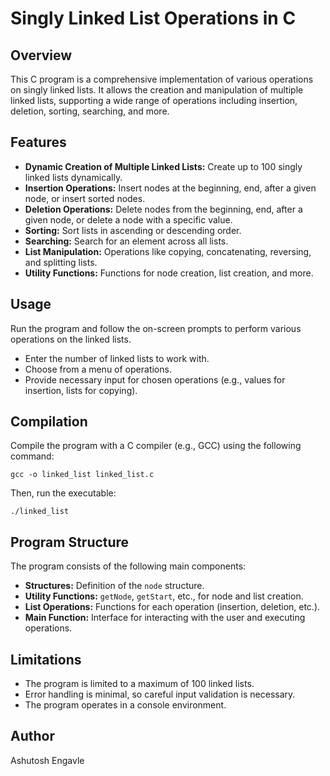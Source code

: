 
# Singly Linked List Operations in C

## Overview
This C program is a comprehensive implementation of various operations on singly linked lists. It allows the creation and manipulation of multiple linked lists, supporting a wide range of operations including insertion, deletion, sorting, searching, and more.

## Features
- **Dynamic Creation of Multiple Linked Lists:** Create up to 100 singly linked lists dynamically.
- **Insertion Operations:** Insert nodes at the beginning, end, after a given node, or insert sorted nodes.
- **Deletion Operations:** Delete nodes from the beginning, end, after a given node, or delete a node with a specific value.
- **Sorting:** Sort lists in ascending or descending order.
- **Searching:** Search for an element across all lists.
- **List Manipulation:** Operations like copying, concatenating, reversing, and splitting lists.
- **Utility Functions:** Functions for node creation, list creation, and more.

## Usage
Run the program and follow the on-screen prompts to perform various operations on the linked lists. 
- Enter the number of linked lists to work with.
- Choose from a menu of operations.
- Provide necessary input for chosen operations (e.g., values for insertion, lists for copying).

## Compilation
Compile the program with a C compiler (e.g., GCC) using the following command:
```
gcc -o linked_list linked_list.c
```
Then, run the executable:
```
./linked_list
```

## Program Structure
The program consists of the following main components:
- **Structures:** Definition of the `node` structure.
- **Utility Functions:** `getNode`, `getStart`, etc., for node and list creation.
- **List Operations:** Functions for each operation (insertion, deletion, etc.).
- **Main Function:** Interface for interacting with the user and executing operations.

## Limitations
- The program is limited to a maximum of 100 linked lists.
- Error handling is minimal, so careful input validation is necessary.
- The program operates in a console environment.

## Author
Ashutosh Engavle

